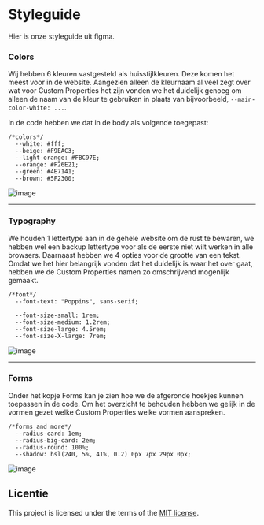 # Styleguide

Hier is onze styleguide uit figma.

### Colors
Wij hebben 6 kleuren vastgesteld als huisstijlkleuren. Deze komen het meest voor in de website. Aangezien alleen de kleurnaam al veel zegt over wat voor Custom Properties het zijn vonden we het duidelijk genoeg om alleen de naam van de kleur te gebruiken in plaats van bijvoorbeeld, `--main-color-white: ...`.

In de code hebben we dat in de body als volgende toegepast:

    /*colors*/
      --white: #fff;
      --beige: #F9EAC3;
      --light-orange: #FBC97E;
      --orange: #F26E21;
      --green: #4E7141;
      --brown: #5F2300;

![image](https://github.com/user-attachments/assets/c9c5d877-4306-4237-b90a-61cd3aaf2f42)

***
### Typography
We houden 1 lettertype aan in de gehele website om de rust te bewaren, we hebben wel een backup lettertype voor als de eerste niet wilt werken in alle browsers.
Daarnaast hebben we 4 opties voor de grootte van een tekst. Omdat we het hier belangrijk vonden dat het duidelijk is waar het over gaat, hebben we de Custom Properties namen zo omschrijvend mogenlijk gemaakt.
      
    /*font*/
      --font-text: "Poppins", sans-serif;
  
      --font-size-small: 1rem;
      --font-size-medium: 1.2rem;
      --font-size-large: 4.5rem;
      --font-size-X-large: 7rem;

![image](https://github.com/user-attachments/assets/c004dace-962e-4238-95f4-c8fb53cc0f56)


***
### Forms 
Onder het kopje Forms kan je zien hoe we de afgeronde hoekjes kunnen toepassen in de code. Om het overzicht te behouden hebben we gelijk in de vormen gezet welke Custom Properties welke vormen aanspreken.

    /*forms and more*/
      --radius-card: 1em;
      --radius-big-card: 2em;
      --radius-round: 100%;
      --shadow: hsl(240, 5%, 41%, 0.2) 0px 7px 29px 0px;

![image](https://github.com/user-attachments/assets/8707bd34-4bd9-4740-bb04-af0a58b452da)


## Licentie

This project is licensed under the terms of the [MIT license](./LICENSE).

